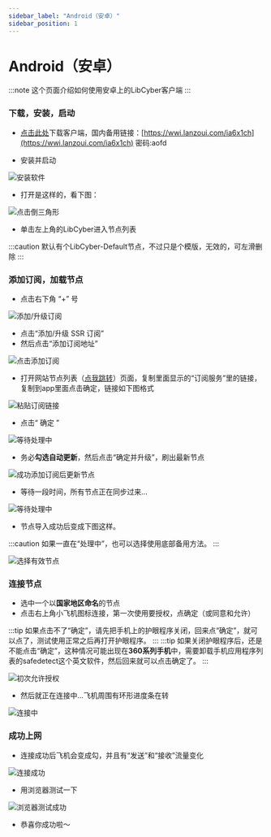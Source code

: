 ```yaml
---
sidebar_label: "Android（安卓）"
sidebar_position: 1
---
```

# Android（安卓）

:::note
这个页面介绍如何使用安卓上的LibCyber客户端
:::

### 下载，安装，启动
- [点击此处](https://panel.libcyber.xyz/clients/libcyber-android.apk)下载客户端，国内备用链接：[https://wwi.lanzoui.com/ia6x1ch](https://wwi.lanzoui.com/ia6x1ch) 密码:aofd

- 安装并启动 

![安装软件][install-apk]

- 打开是这样的，看下图：

![点击倒三角形][click-triangle]

- 单击左上角的LibCyber进入节点列表

:::caution
默认有个LibCyber-Default节点，不过只是个模版，无效的，可左滑删除
:::

### 添加订阅，加载节点
- 点击右下角 “+” 号

![添加/升级订阅][add-sub02]

- 点击“添加/升级 SSR 订阅”
- 然后点击“添加订阅地址”

![点击添加订阅][add-sub03]

- 打开网站节点列表（[点我跳转](https://panel.libcyber.xyz/nodeList)）页面，复制里面显示的“订阅服务”里的链接，复制到app里面点击确定，链接如下图格式

![粘贴订阅链接][paste-sub-link]

- 点击“ 确定 ”

![等待处理中][processing]

- 务必**勾选自动更新**，然后点击“确定并升级”，刷出最新节点

![成功添加订阅后更新节点][update-node]

- 等待一段时间，所有节点正在同步过来...

![等待处理中][processing]

- 节点导入成功后变成下图这样。

:::caution
如果一直在“处理中”，也可以选择使用底部备用方法。
:::

![选择有效节点][select-node]

### 连接节点
- 选中一个以**国家地区命名**的节点
- 点击右上角小飞机图标连接，第一次使用要授权，点确定（或同意和允许）

:::tip
如果点击不了“确定”，请先把手机上的护眼程序关闭，回来点“确定”，就可以点了，测试使用正常之后再打开护眼程序。
:::
:::tip
如果关闭护眼程序后，还是不能点击“确定”，这种情况可能出现在**360系列手机**中，需要卸载手机应用程序列表的safedetect这个英文软件，然后回来就可以点击确定了。
:::

![初次允许授权][allow-permission]

- 然后就正在连接中...飞机周围有环形进度条在转

![连接中][connecting]

### 成功上网
- 连接成功后飞机会变成勾，并且有“发送”和“接收”流量变化

![连接成功][connect-success]

- 用浏览器测试一下

![浏览器测试成功][browser-success]

- 恭喜你成功啦～

[install-apk]: https://cdn.jsdelivr.net/gh/LibCyber/docs-cdn@v1.0.0/assets/shaman-android/shaman-install.jpg "安装软件"
[click-triangle]: https://cdn.jsdelivr.net/gh/LibCyber/docs-cdn@v1.0.0/assets/shaman-android/shaman-enter-node-select-list.jpg "点击倒三角形"
[add-sub02]: https://cdn.jsdelivr.net/gh/LibCyber/docs-cdn@v1.0.0/assets/shaman-android/shaman-add-sub02.jpg "添加/升级订阅"
[add-sub03]: https://cdn.jsdelivr.net/gh/LibCyber/docs-cdn@v1.0.0/assets/shaman-android/shaman-add-sub03.jpg "点击添加订阅"
[paste-sub-link]: https://cdn.jsdelivr.net/gh/LibCyber/docs-cdn@v1.0.0/assets/shaman-android/shaman-add-sub-link.jpg "粘贴订阅链接"
[processing]: https://cdn.jsdelivr.net/gh/LibCyber/docs-cdn@v1.0.0/assets/shaman-android/shaman-processing.jpg "等待处理中"
[update-node]: https://cdn.jsdelivr.net/gh/LibCyber/docs-cdn@v1.0.0/assets/shaman-android/shaman-add-sub-success.jpg "成功添加订阅后更新节点"
[select-node]: https://cdn.jsdelivr.net/gh/LibCyber/docs-cdn@v1.0.0/assets/shaman-android/shaman-processing.jpg "选择有效节点"
[allow-permission]: https://cdn.jsdelivr.net/gh/LibCyber/docs-cdn@v1.0.0/assets/shaman-android/shaman-select-node.jpg "初次允许授权"
[connecting]: https://cdn.jsdelivr.net/gh/LibCyber/docs-cdn@v1.0.0/assets/shaman-android/shaman-first-connect-permission.jpg "连接中"
[connect-success]: https://cdn.jsdelivr.net/gh/LibCyber/docs-cdn@v1.0.0/assets/shaman-android/shaman-connect-success.jpg "连接成功"
[browser-success]: https://cdn.jsdelivr.net/gh/LibCyber/docs-cdn@v1.0.0/assets/shaman-android/success.jpg "浏览器测试成功"